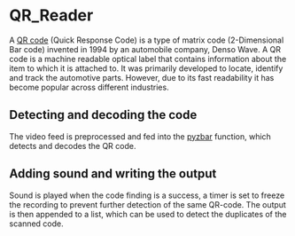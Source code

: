 # QR_Reader
A [QR code](https://upload.wikimedia.org/wikipedia/commons/d/d0/QR_code_for_mobile_English_Wikipedia.svg) (Quick Response Code) is a type of matrix code (2-Dimensional Bar code) invented in 1994 by an automobile company, Denso Wave. A QR code is a machine readable optical label that contains information about the item to which it is attached to. It was primarily developed to locate, identify and track the automotive parts. However, due to its fast readability it has become popular across different industries. 


## Detecting and decoding the code
The video feed is preprocessed and fed into the [pyzbar](https://pypi.org/project/pyzbar/) function, which detects and decodes the QR code.

## Adding sound and writing the output
Sound is played when the code finding is a success, a timer is set to freeze the recording to prevent further detection of the same QR-code. The output is then appended to a list, which can be used to detect the duplicates of the scanned code.  




